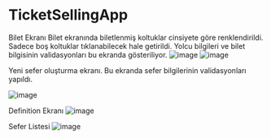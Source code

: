 # TicketSellingApp
Bilet Ekranı
Bilet ekranında biletlenmiş koltuklar cinsiyete göre renklendirildi. Sadece boş koltuklar tıklanabilecek hale getirildi.
Yolcu bilgileri ve bilet bilgisinin validasyonları bu ekranda gösteriliyor.
![image](https://github.com/emncskn/TicketSellingApp/assets/104392850/e0eff5a4-25de-47bf-a89c-21ceece9e565)
![image](https://github.com/emncskn/TicketSellingApp/assets/104392850/95c859f7-9237-4e0d-86d9-0f21f260717e)


Yeni sefer oluşturma ekranı. Bu ekranda sefer bilgilerinin validasyonları yapıldı.

![image](https://github.com/emncskn/TicketSellingApp/assets/104392850/68ea9af8-7971-4e66-9f39-144245e3814f)


Definition Ekranı
![image](https://github.com/emncskn/TicketSellingApp/assets/104392850/ae962bd3-5f11-4fed-99b3-4421cf3e7304)

Sefer Listesi
![image](https://github.com/emncskn/TicketSellingApp/assets/104392850/f7e49931-8949-4c42-a8fa-fec7a87963c2)




